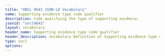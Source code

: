 ```yaml
---
title: "UNCL 9643 JSON-LD Vocabulary"
name: Supporting evidence type code qualifier
description: Code qualifying the type of supporting evidence.
jsonid: "uncl9643"
layout: vocabulary
header_name: Supporting evidence type code qualifier
header_description: Vocabulary Definition of Supporting evidence type code qualifier semantics in HTML format. JSON-LD format is available at [uncl9643.jsonld](/vocabulary/uncl9643.jsonld)
type: uncl
options:
---
```

